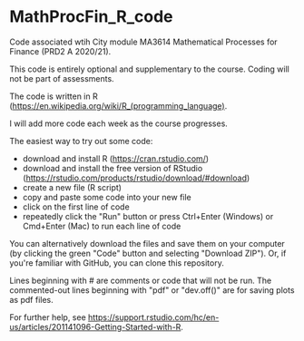 # MathProcFin_R_code
Code associated wtih City module MA3614 Mathematical Processes for Finance (PRD2 A 2020/21).

This code is entirely optional and supplementary to the course. Coding will not be part of assessments.

The code is written in R (https://en.wikipedia.org/wiki/R_(programming_language).
 
I will add more code each week as the course progresses.

The easiest way to try out some code:
* download and install R (https://cran.rstudio.com/)
* download and install the free version of RStudio (https://rstudio.com/products/rstudio/download/#download)
* create a new file (R script)
* copy and paste some code into your new file
* click on the first line of code
* repeatedly click the "Run" button or press Ctrl+Enter (Windows) or Cmd+Enter (Mac) to run each line of code

You can alternatively download the files and save them on your computer (by clicking the green "Code" button and selecting "Download ZIP"). Or, if you're familiar with GitHub, you can clone this repository.

Lines beginning with # are comments or code that will not be run. The commented-out lines beginning with "pdf" or "dev.off()" are for saving plots as pdf files.

For further help, see https://support.rstudio.com/hc/en-us/articles/201141096-Getting-Started-with-R.
